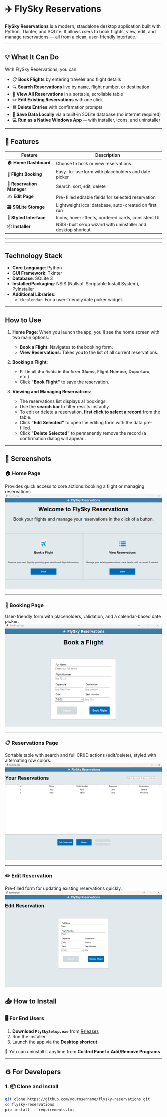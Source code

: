 # ✈️ FlySky Reservations

**FlySky Reservations** is a modern, standalone desktop application built with Python, Tkinter, and SQLite. It allows users to book flights, view, edit, and manage reservations — all from a clean, user-friendly interface.

---

## 💡 What It Can Do

With FlySky Reservations, you can:

- 📋 **Book Flights** by entering traveler and flight details
- 🔍 **Search Reservations** live by name, flight number, or destination
- 📑 **View All Reservations** in a sortable, scrollable table
- ✏️ **Edit Existing Reservations** with one click
- 🗑️ **Delete Entries** with confirmation prompts
- 💾 **Save Data Locally** via a built-in SQLite database (no internet required)
- 💻 **Run as a Native Windows App** — with installer, icons, and uninstaller

---

## 🎯 Features

| Feature              | Description |
|----------------------|-------------|
| 🏠 **Home Dashboard**     | Choose to book or view reservations |
| 🛫 **Flight Booking**     | Easy-to-use form with placeholders and date picker |
| 📂 **Reservation Manager** | Search, sort, edit, delete |
| ✍️ **Edit Page**          | Pre-filled editable fields for selected reservation |
| 🗃 **SQLite Storage**     | Lightweight local database, auto-created on first run |
| 🌈 **Styled Interface**   | Icons, hover effects, bordered cards, consistent UI |
| 📦 **Installer**          | NSIS-built setup wizard with uninstaller and desktop shortcut |

---
***

## Technology Stack

- **Core Language**: Python
- **GUI Framework**: Tkinter
- **Database**: SQLite 3
- **Installer/Packaging**: NSIS (Nullsoft Scriptable Install System), PyInstaller
- **Additional Libraries**:
  - `tkcalendar`: For a user-friendly date picker widget.

***

## How to Use

1.  **Home Page**: When you launch the app, you'll see the home screen with two main options:
    - **Book a Flight**: Navigates to the booking form.
    - **View Reservations**: Takes you to the list of all current reservations.

2.  **Booking a Flight**:
    - Fill in all the fields in the form (Name, Flight Number, Departure, etc.).
    - Click **"Book Flight"** to save the reservation.

3.  **Viewing and Managing Reservations**:
    - The reservations list displays all bookings.
    - Use the **search bar** to filter results instantly.
    - To edit or delete a reservation, **first click to select a record** from the table.
    - Click **"Edit Selected"** to open the editing form with the data pre-filled.
    - Click **"Delete Selected"** to permanently remove the record (a confirmation dialog will appear).

***
## 📸 Screenshots

### 🏠 Home Page
Provides quick access to core actions: booking a flight or managing reservations.
![Home Page](screenshots/home.png)

---

### 🛫 Booking Page
User-friendly form with placeholders, validation, and a calendar-based date picker.
![Booking Page](screenshots/booking.png)

---

### 📋 Reservations Page
Sortable table with search and full CRUD actions (edit/delete), styled with alternating row colors.
![Reservations Page](screenshots/reservations.png)

---

### ✏️ Edit Reservation
Pre-filled form for updating existing reservations quickly.
![Edit Reservation Page](screenshots/edit.png)



## 📥 How to Install

### 🖥 For End Users

1. **Download `FlySkySetup.exe`** from [Releases](https://github.com/Mohammed-Nasr-137/Flight_Reservation_App/releases)
2. Run the installer
3. Launch the app via the **Desktop shortcut**

🧼 You can uninstall it anytime from **Control Panel > Add/Remove Programs**

---

## ⚙️ For Developers

### 1. 📦 Clone and Install

```bash
git clone https://github.com/yourusername/flysky-reservations.git
cd flysky-reservations
pip install -r requirements.txt
